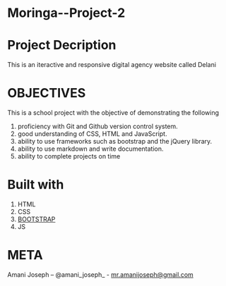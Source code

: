 # Moringa--Project-2
# Project Decription
This is an iteractive and responsive digital agency website called Delani
# OBJECTIVES
This is a school project with the objective of demonstrating the following
1. proficiency with Git and Github version control system.
2. good understanding of CSS, HTML and JavaScript.
3. ability to use frameworks such as bootstrap and the jQuery library.
4. ability to use markdown and write documentation.
5. ability to complete projects on time


# Built with
1. HTML
2. CSS
3.  [BOOTSTRAP](https://getbootstrap.com/)
4. JS

# META
Amani Joseph – @amani_joseph_ - mr.amanijoseph@gmail.com
